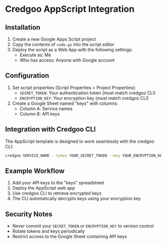 # Credgoo AppScript Integration

## Installation

1. Create a new Google Apps Script project
2. Copy the contents of `code.gs` into the script editor
3. Deploy the script as a Web App with the following settings:
   - Execute as: Me
   - Who has access: Anyone with Google account

## Configuration

1. Set script properties (Script Properties > Project Properties):
   - `SECRET_TOKEN`: Your authentication token (must match credgoo CLI)
   - `ENCRYPTION_KEY`: Your encryption key (must match credgoo CLI)
2. Create a Google Sheet named "keys" with columns:
   - Column A: Service names
   - Column B: API keys

## Integration with Credgoo CLI

The AppScript template is designed to work seamlessly with the credgoo CLI:

```bash
credgoo SERVICE_NAME --token YOUR_SECRET_TOKEN --key YOUR_ENCRYPTION_KEY --url YOUR_APP_SCRIPT_URL
```

## Example Workflow

1. Add your API keys to the "keys" spreadsheet
2. Deploy the AppScript web app
3. Use credgoo CLI to retrieve encrypted keys
4. The CLI automatically decrypts keys using your encryption key

## Security Notes

- Never commit your `SECRET_TOKEN` or `ENCRYPTION_KEY` to version control
- Rotate tokens and keys periodically
- Restrict access to the Google Sheet containing API keys
